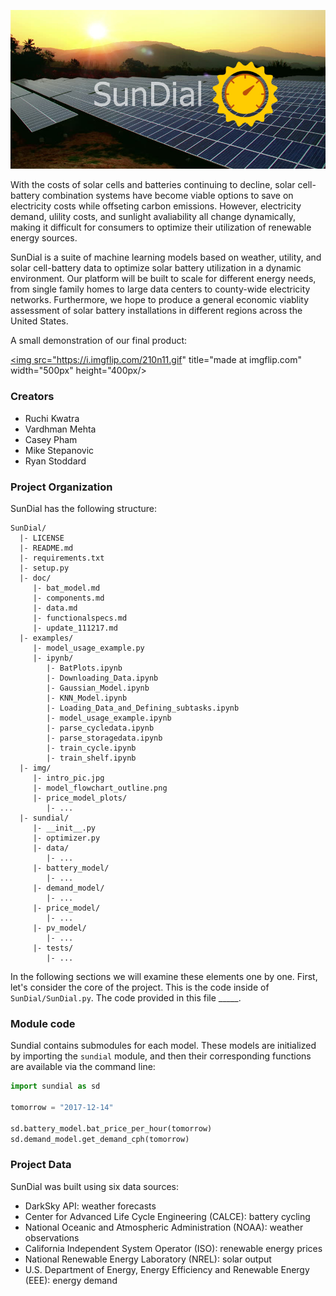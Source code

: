 ![alt text](img/intro_pic.jpg)

With the costs of solar cells and batteries continuing to decline, solar cell-battery combination systems have become viable options to save on electricity costs while offseting carbon emissions. However, electricity demand, ulility costs, and sunlight avaliability all change dynamically, making it difficult for consumers to optimize their utilization of renewable energy sources.

SunDial is a suite of machine learning models based on weather, utility, and solar cell-battery data to optimize solar battery utilization in a dynamic environment. Our platform will be built to scale for different energy needs, from single family homes to large data centers to county-wide electricity networks. Furthermore, we hope to produce a general economic viablity assessment of solar battery installations in different regions across the United States.

A small demonstration of our final product:

<a href="https://imgflip.com/gif/210n11"><img src="https://i.imgflip.com/210n11.gif" title="made at imgflip.com" width="500px" height="400px/></a>

### Creators
* Ruchi Kwatra
* Vardhman Mehta
* Casey Pham
* Mike Stepanovic
* Ryan Stoddard

### Project Organization

SunDial has the following structure:

    SunDial/
      |- LICENSE
      |- README.md
      |- requirements.txt
      |- setup.py
      |- doc/
         |- bat_model.md
         |- components.md
         |- data.md
         |- functionalspecs.md
         |- update_111217.md
      |- examples/
         |- model_usage_example.py
         |- ipynb/
            |- BatPlots.ipynb
            |- Downloading_Data.ipynb
            |- Gaussian_Model.ipynb
            |- KNN_Model.ipynb
            |- Loading_Data_and_Defining_subtasks.ipynb
            |- model_usage_example.ipynb
            |- parse_cycledata.ipynb
            |- parse_storagedata.ipynb
            |- train_cycle.ipynb
            |- train_shelf.ipynb
      |- img/
         |- intro_pic.jpg
         |- model_flowchart_outline.png
         |- price_model_plots/
            |- ...
      |- sundial/
         |- __init__.py
         |- optimizer.py
         |- data/
            |- ...
         |- battery_model/
            |- ...
         |- demand_model/
            |- ...
         |- price_model/
            |- ...
         |- pv_model/
            |- ...
         |- tests/
            |- ...


In the following sections we will examine these elements one by one. First,
let's consider the core of the project. This is the code inside of
`SunDial/SunDial.py`. The code provided in this file _____.

### Module code

Sundial contains submodules for each model. These models are initialized
by importing the `sundial` module, and then their corresponding functions are
available via the command line:

```python
import sundial as sd

tomorrow = "2017-12-14"

sd.battery_model.bat_price_per_hour(tomorrow)
sd.demand_model.get_demand_cph(tomorrow)
```

### Project Data
SunDial was built using six data sources:
* DarkSky API: weather forecasts
* Center for Advanced Life Cycle Engineering (CALCE): battery cycling
* National Oceanic and Atmospheric Administration (NOAA): weather observations
* California Independent System Operator (ISO): renewable energy prices
* National Renewable Energy Laboratory (NREL): solar output
* U.S. Department of Energy, Energy Efficiency and Renewable Energy (EEE): energy demand
